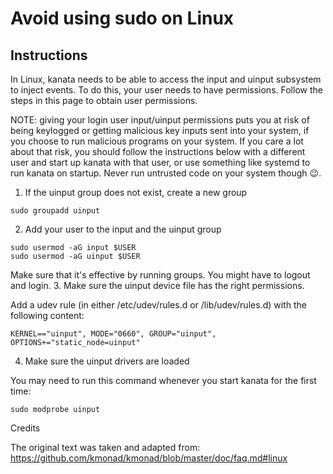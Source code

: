 # Avoid using sudo on Linux
## Instructions

In Linux, kanata needs to be able to access the input and uinput subsystem to inject events. To do this, your user needs to have permissions. Follow the steps in this page to obtain user permissions.

NOTE: giving your login user input/uinput permissions puts you at risk of being keylogged or getting malicious key inputs sent into your system, if you choose to run malicious programs on your system. If you care a lot about that risk, you should follow the instructions below with a different user and start up kanata with that user, or use something like systemd to run kanata on startup. Never run untrusted code on your system though 😉.
1. If the uinput group does not exist, create a new group

`sudo groupadd uinput`

2. Add your user to the input and the uinput group

```
sudo usermod -aG input $USER
sudo usermod -aG uinput $USER
```

Make sure that it's effective by running groups. You might have to logout and login.
3. Make sure the uinput device file has the right permissions.

Add a udev rule (in either /etc/udev/rules.d or /lib/udev/rules.d) with the following content:

`KERNEL=="uinput", MODE="0660", GROUP="uinput", OPTIONS+="static_node=uinput"`

4. Make sure the uinput drivers are loaded

You may need to run this command whenever you start kanata for the first time:

`sudo modprobe uinput`

Credits

The original text was taken and adapted from: https://github.com/kmonad/kmonad/blob/master/doc/faq.md#linux